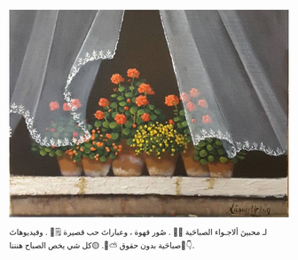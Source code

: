 ![image](../_images/file_30.jpg)

لـ محبينَ ألاجـواء الصباحَية 🧺💗 . 
صُور قهوة ، وعباراتَ حب قصيرة 🗒️🌸 .
وفيديوهاتَ صباحَية بدون حقوق ⛅️🌱.
🟡كل شي يخص الصباح هنننا💛👇.
